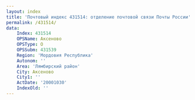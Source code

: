```yaml
---
layout: index
title: 'Почтовый индекс 431514: отделение почтовой связи Почты России'
permalink: /431514/
data:
    Index: 431514
    OPSName: Аксеново
    OPSType: О
    OPSSubm: 431539
    Region: 'Мордовия Республика'
    Autonom: ''
    Area: 'Лямбирский район'
    City: Аксеново
    City1: ''
    ActDate: '20001030'
    IndexOld: ''
---
```

